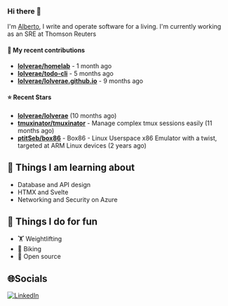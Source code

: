 ### Hi there 👋

I'm [Alberto](https://albertolvera.com), I write and operate software for a living. I'm currently working as an SRE at Thomson Reuters

#### 🚀 My recent contributions
- **[lolverae/homelab](https://github.com/lolverae/homelab)** - 1 month ago
- **[lolverae/todo-cli](https://github.com/lolverae/todo-cli)** - 5 months ago
- **[lolverae/lolverae.github.io](https://github.com/lolverae/lolverae.github.io)** - 9 months ago

#### ⭐ Recent Stars
- **[lolverae/lolverae](https://github.com/lolverae/lolverae)** (10 months ago)
- **[tmuxinator/tmuxinator](https://github.com/tmuxinator/tmuxinator)** - Manage complex tmux sessions easily (11 months ago)
- **[ptitSeb/box86](https://github.com/ptitSeb/box86)** - Box86 - Linux Userspace x86 Emulator with a twist, targeted at ARM Linux devices (2 years ago)

## 📖 Things I am learning about

- Database and API design
- HTMX and Svelte
- Networking and Security on Azure

## 💪 Things I do for fun

- 🏋 Weightlifting
- 🚴 Biking
- 🤼 Open source

## 🌐Socials
[![LinkedIn](https://img.shields.io/badge/LinkedIn-%230077B5.svg?logo=linkedin&logoColor=white)](https://www.linkedin.com/in/luis-alberto-olvera/)
